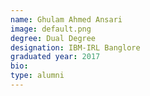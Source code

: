 ```yaml
---
name: Ghulam Ahmed Ansari
image: default.png
degree: Dual Degree
designation: IBM-IRL Banglore
graduated year: 2017
bio:
type: alumni
---
```

